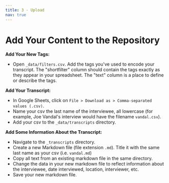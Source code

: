 ```yaml
---
title: 3 - Upload
nav: true
---
```


# Add Your Content to the Repository

**Add Your New Tags:**
- Open `_data/filters.csv`. Add the tags you've used to encode your transcript. The "shortfilter" column should contain the tags exactly as they appear in your spreadsheet. The "text" column is a place to define or describe the tags.

**Add Your Transcript:**
- In Google Sheets, click on `File > Download as > Comma-separated values (.csv)`.
- Name your csv the last name of the interviewee, all lowercase (for example, Joe Vandal's interview would have the filename `vandal.csv`).
- Add your csv to the `_data/transcripts` directory.

**Add Some Information About the Transcript:**
- Navigate to the `_transcripts` directory.
- Create a new Markdown file (file extension `.md`). Title it with the same last name as your csv (i.e. `vandal.md`)
- Copy all text from an existing markdown file in the same directory.
- Change the data in your new markdown file to reflect information about the interviewee, date interviewed, location, interviewer, etc.
- Save your new markdown file.